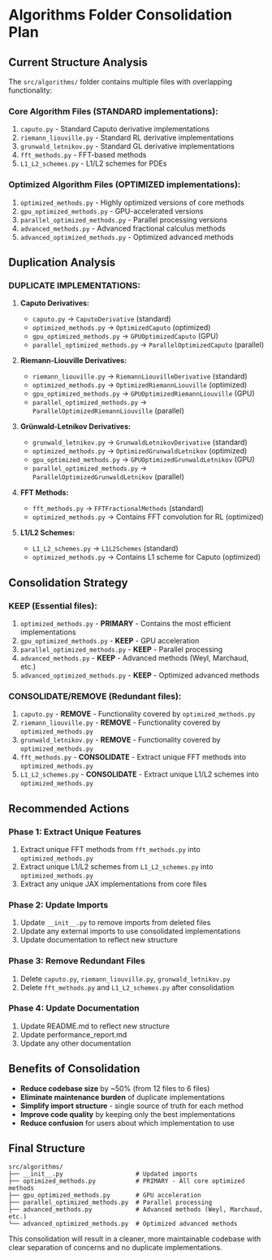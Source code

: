 # Algorithms Folder Consolidation Plan

## Current Structure Analysis

The `src/algorithms/` folder contains multiple files with overlapping functionality:

### Core Algorithm Files (STANDARD implementations):
1. `caputo.py` - Standard Caputo derivative implementations
2. `riemann_liouville.py` - Standard RL derivative implementations  
3. `grunwald_letnikov.py` - Standard GL derivative implementations
4. `fft_methods.py` - FFT-based methods
5. `L1_L2_schemes.py` - L1/L2 schemes for PDEs

### Optimized Algorithm Files (OPTIMIZED implementations):
1. `optimized_methods.py` - Highly optimized versions of core methods
2. `gpu_optimized_methods.py` - GPU-accelerated versions
3. `parallel_optimized_methods.py` - Parallel processing versions
4. `advanced_methods.py` - Advanced fractional calculus methods
5. `advanced_optimized_methods.py` - Optimized advanced methods

## Duplication Analysis

### **DUPLICATE IMPLEMENTATIONS:**
1. **Caputo Derivatives:**
   - `caputo.py` → `CaputoDerivative` (standard)
   - `optimized_methods.py` → `OptimizedCaputo` (optimized)
   - `gpu_optimized_methods.py` → `GPUOptimizedCaputo` (GPU)
   - `parallel_optimized_methods.py` → `ParallelOptimizedCaputo` (parallel)

2. **Riemann-Liouville Derivatives:**
   - `riemann_liouville.py` → `RiemannLiouvilleDerivative` (standard)
   - `optimized_methods.py` → `OptimizedRiemannLiouville` (optimized)
   - `gpu_optimized_methods.py` → `GPUOptimizedRiemannLiouville` (GPU)
   - `parallel_optimized_methods.py` → `ParallelOptimizedRiemannLiouville` (parallel)

3. **Grünwald-Letnikov Derivatives:**
   - `grunwald_letnikov.py` → `GrunwaldLetnikovDerivative` (standard)
   - `optimized_methods.py` → `OptimizedGrunwaldLetnikov` (optimized)
   - `gpu_optimized_methods.py` → `GPUOptimizedGrunwaldLetnikov` (GPU)
   - `parallel_optimized_methods.py` → `ParallelOptimizedGrunwaldLetnikov` (parallel)

4. **FFT Methods:**
   - `fft_methods.py` → `FFTFractionalMethods` (standard)
   - `optimized_methods.py` → Contains FFT convolution for RL (optimized)

5. **L1/L2 Schemes:**
   - `L1_L2_schemes.py` → `L1L2Schemes` (standard)
   - `optimized_methods.py` → Contains L1 scheme for Caputo (optimized)

## Consolidation Strategy

### **KEEP (Essential files):**
1. `optimized_methods.py` - **PRIMARY** - Contains the most efficient implementations
2. `gpu_optimized_methods.py` - **KEEP** - GPU acceleration
3. `parallel_optimized_methods.py` - **KEEP** - Parallel processing
4. `advanced_methods.py` - **KEEP** - Advanced methods (Weyl, Marchaud, etc.)
5. `advanced_optimized_methods.py` - **KEEP** - Optimized advanced methods

### **CONSOLIDATE/REMOVE (Redundant files):**
1. `caputo.py` - **REMOVE** - Functionality covered by `optimized_methods.py`
2. `riemann_liouville.py` - **REMOVE** - Functionality covered by `optimized_methods.py`
3. `grunwald_letnikov.py` - **REMOVE** - Functionality covered by `optimized_methods.py`
4. `fft_methods.py` - **CONSOLIDATE** - Extract unique FFT methods into `optimized_methods.py`
5. `L1_L2_schemes.py` - **CONSOLIDATE** - Extract unique L1/L2 schemes into `optimized_methods.py`

## Recommended Actions

### **Phase 1: Extract Unique Features**
1. Extract unique FFT methods from `fft_methods.py` into `optimized_methods.py`
2. Extract unique L1/L2 schemes from `L1_L2_schemes.py` into `optimized_methods.py`
3. Extract any unique JAX implementations from core files

### **Phase 2: Update Imports**
1. Update `__init__.py` to remove imports from deleted files
2. Update any external imports to use consolidated implementations
3. Update documentation to reflect new structure

### **Phase 3: Remove Redundant Files**
1. Delete `caputo.py`, `riemann_liouville.py`, `grunwald_letnikov.py`
2. Delete `fft_methods.py` and `L1_L2_schemes.py` after consolidation

### **Phase 4: Update Documentation**
1. Update README.md to reflect new structure
2. Update performance_report.md
3. Update any other documentation

## Benefits of Consolidation

- **Reduce codebase size** by ~50% (from 12 files to 6 files)
- **Eliminate maintenance burden** of duplicate implementations
- **Simplify import structure** - single source of truth for each method
- **Improve code quality** by keeping only the best implementations
- **Reduce confusion** for users about which implementation to use

## Final Structure

```
src/algorithms/
├── __init__.py                    # Updated imports
├── optimized_methods.py           # PRIMARY - All core optimized methods
├── gpu_optimized_methods.py       # GPU acceleration
├── parallel_optimized_methods.py  # Parallel processing
├── advanced_methods.py            # Advanced methods (Weyl, Marchaud, etc.)
└── advanced_optimized_methods.py  # Optimized advanced methods
```

This consolidation will result in a cleaner, more maintainable codebase with clear separation of concerns and no duplicate implementations.
